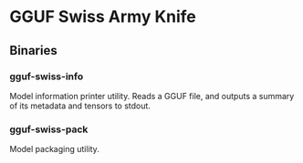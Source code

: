 # GGUF Swiss Army Knife

## Binaries

### gguf-swiss-info

Model information printer utility.
Reads a GGUF file, and outputs a summary of its metadata and tensors to stdout.

### gguf-swiss-pack

Model packaging utility.
